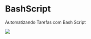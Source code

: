 # BashScript
Automatizando Tarefas com Bash Script
<br>

<img src="https://media.giphy.com/media/I782lS0OOCCE8/giphy.gif">
